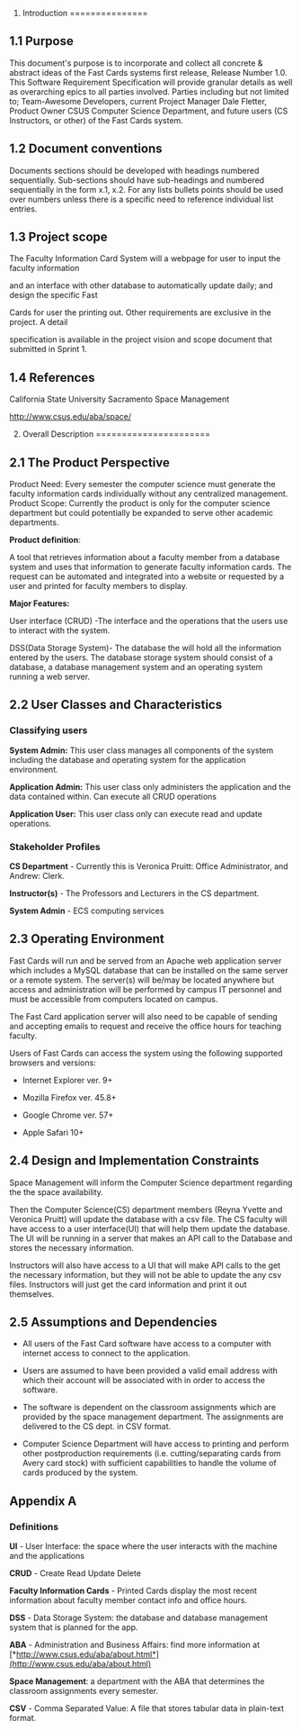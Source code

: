 1. Introduction
===============

1.1 Purpose
-----------

This document's purpose is to incorporate and collect all concrete &
abstract ideas of the Fast Cards systems first release, Release Number
1.0. This Software Requirement Specification will provide granular
details as well as overarching epics to all parties involved. Parties
including but not limited to; Team-Awesome Developers, current Project
Manager Dale Fletter, Product Owner CSUS Computer Science Department,
and future users (CS Instructors, or other) of the Fast Cards system.

1.2 Document conventions
------------------------

Documents sections should be developed with headings numbered
sequentially. Sub-sections should have sub-headings and numbered
sequentially in the form x.1, x.2. For any lists bullets points should
be used over numbers unless there is a specific need to reference
individual list entries.

1.3 Project scope
-----------------

The Faculty Information Card System will a webpage for user to input the
faculty information

and an interface with other database to automatically update daily; and
design the specific Fast

Cards for user the printing out. Other requirements are exclusive in the
project. A detail

specification is available in the project vision and scope document that
submitted in Sprint 1.

1.4 References
--------------

California State University Sacramento Space Management

http://www.csus.edu/aba/space/

2. Overall Description
======================

2.1 The Product Perspective
---------------------------

Product Need: Every semester the computer science must generate the
faculty information cards individually without any centralized
management.\
Product Scope: Currently the product is only for the computer science
department but could potentially be expanded to serve other academic
departments.

**Product definition**:

A tool that retrieves information about a faculty member from a database
system and uses that information to generate faculty information cards.
The request can be automated and integrated into a website or requested
by a user and printed for faculty members to display.

**Major Features:**

User interface (CRUD) -The interface and the operations that the users
use to interact with the system.

DSS(Data Storage System)- The database the will hold all the information
entered by the users. The database storage system should consist of a
database, a database management system and an operating system running a
web server.

2.2 User Classes and Characteristics
-------------------------------------

### Classifying users

**System Admin:** This user class manages all components of the system
including the database and operating system for the application
environment.

**Application Admin:** This user class only administers the application
and the data contained within. Can execute all CRUD operations

**Application User:** This user class only can execute read and update
operations.

### Stakeholder Profiles

**CS Department** - Currently this is Veronica Pruitt: Office
Administrator, and Andrew: Clerk.

**Instructor(s)** - The Professors and Lecturers in the CS department.

**System Admin** - ECS computing services

2.3 Operating Environment
--------------------------

Fast Cards will run and be served from an Apache web application server
which includes a MySQL database that can be installed on the same server
or a remote system. The server(s) will be/may be located anywhere but
access and administration will be performed by campus IT personnel and
must be accessible from computers located on campus.

The Fast Card application server will also need to be capable of sending
and accepting emails to request and receive the office hours for
teaching faculty.

Users of Fast Cards can access the system using the following supported
browsers and versions:

-   Internet Explorer ver. 9+

-   Mozilla Firefox ver. 45.8+

-   Google Chrome ver. 57+

-   Apple Safari 10+

2.4 Design and Implementation Constraints
-----------------------------------------

Space Management will inform the Computer Science department regarding
the the space availability.

Then the Computer Science(CS) department members (Reyna Yvette and
Veronica Pruitt) will update the database with a csv file. The CS
faculty will have access to a user interface(UI) that will help them
update the database. The UI will be running in a server that makes an
API call to the Database and stores the necessary information.

Instructors will also have access to a UI that will make API calls to
the get the necessary information, but they will not be able to update
the any csv files. Instructors will just get the card information and
print it out themselves.

2.5 Assumptions and Dependencies
--------------------------------

-   All users of the Fast Card software have access to a computer with internet access to connect to the application.

-   Users are assumed to have been provided a valid email address with which their account will be associated with in order to access the software.

-   The software is dependent on the classroom assignments which are provided by the space management department. The assignments are delivered to the CS dept. in CSV format.

-   Computer Science Department will have access to printing and perform other postproduction requirements (i.e. cutting/separating cards from Avery card stock) with sufficient capabilities to handle the volume of cards produced by the system.

Appendix A
----------

### Definitions

**UI** - User Interface: the space where the user interacts with the
machine and the applications

**CRUD** - Create Read Update Delete

**Faculty Information Cards** - Printed Cards display the most recent
information about faculty member contact info and office hours.

**DSS** - Data Storage System: the database and database management
system that is planned for the app.

**ABA** - Administration and Business Affairs: find more information at
[*http://www.csus.edu/aba/about.html*](http://www.csus.edu/aba/about.html)

**Space Management**: a department with the ABA that determines the
classroom assignments every semester.

**CSV** - Comma Separated Value: A file that stores tabular data in
plain-text format.
